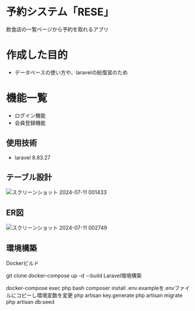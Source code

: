 # 予約システム「RESE」
飲食店の一覧ページから予約を取れるアプリ

# 作成した目的
- データベースの使い方や、laravelの総復習のため

# 機能一覧
- ログイン機能
- 会員登録機能

## 使用技術
- laravel 8.83.27

## テーブル設計
![スクリーンショット 2024-07-11 001433](https://github.com/unoharu0301/cf/assets/151932422/8cd81e5d-3f9e-4e09-a460-1887e30c89c3)

## ER図
![スクリーンショット 2024-07-11 002749](https://github.com/unoharu0301/cf/assets/151932422/a78746ed-5b93-4002-96ac-9f7e54d016e9)

## 環境構築
Dockerビルド

git clone
docker-compose up -d --build
Laravel環境構築

docker-compose exec php bash
composer install
.env.exampleを.envファイルにコピーし環境変数を変更
php artisan key.generate
php artisan migrate
php artisan db:seed
